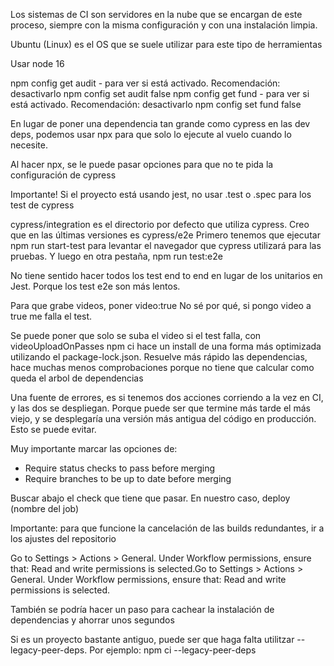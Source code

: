 Los sistemas de CI son servidores en la nube que se encargan de este proceso, siempre con la misma configuración y con una instalación limpia.

Ubuntu (Linux) es el OS que se suele utilizar para este tipo de herramientas

Usar node 16

npm config get audit - para ver si está activado. Recomendación: desactivarlo
npm config set audit false
npm config get fund - para ver si está activado. Recomendación: desactivarlo
npm config set fund false

En lugar de poner una dependencia tan grande como cypress en las dev deps, podemos usar npx para que solo lo ejecute al vuelo cuando lo necesite.

Al hacer npx, se le puede pasar opciones para que no te pida la configuración de cypress

Importante! Si el proyecto está usando jest, no usar .test o .spec para los test de cypress

cypress/integration es el directorio por defecto que utiliza cypress. Creo que en las últimas versiones es cypress/e2e
Primero tenemos que ejecutar npm run start-test para levantar el navegador que cypress utilizará para las pruebas. Y luego en otra pestaña, npm run test:e2e

No tiene sentido hacer todos los test end to end en lugar de los unitarios en Jest. Porque los test e2e son más lentos.

Para que grabe videos, poner video:true
No sé por qué, si pongo video a true me falla el test.

Se puede poner que solo se suba el video si el test falla, con videoUploadOnPasses
npm ci hace un install de una forma más optimizada utilizando el package-lock.json. Resuelve más rápido las dependencias, hace muchas menos comprobaciones porque no tiene que calcular como queda el arbol de dependencias

Una fuente de errores, es si tenemos dos acciones corriendo a la vez en CI, y las dos se despliegan. Porque puede ser que termine más tarde el más viejo, y se desplegaría una versión más antigua del código en producción. Esto se puede evitar.


Muy importante marcar las opciones de:
- Require status checks to pass before merging
- Require branches to be up to date before merging

Buscar abajo el check que tiene que pasar. En nuestro caso, deploy (nombre del job)

Importante: para que funcione la cancelación de las builds redundantes, ir a los ajustes del repositorio

  Go to Settings > Actions > General.
  Under Workflow permissions, ensure that:
  Read and write permissions is selected.Go to Settings > Actions > General.
  Under Workflow permissions, ensure that:
  Read and write permissions is selected.

También se podría hacer un paso para cachear la instalación de dependencias y ahorrar unos segundos

Si es un proyecto bastante antiguo, puede ser que haga falta utilitzar --legacy-peer-deps. Por ejemplo: npm ci --legacy-peer-deps